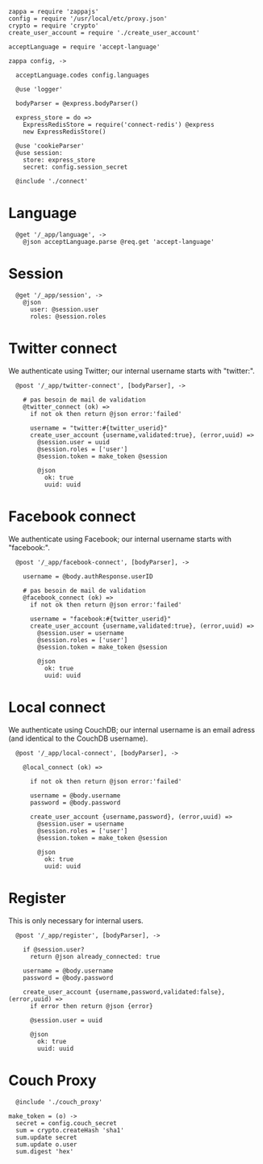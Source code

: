     zappa = require 'zappajs'
    config = require '/usr/local/etc/proxy.json'
    crypto = require 'crypto'
    create_user_account = require './create_user_account'

    acceptLanguage = require 'accept-language'

    zappa config, ->

      acceptLanguage.codes config.languages

      @use 'logger'

      bodyParser = @express.bodyParser()

      express_store = do =>
        ExpressRedisStore = require('connect-redis') @express
        new ExpressRedisStore()

      @use 'cookieParser'
      @use session:
        store: express_store
        secret: config.session_secret

      @include './connect'

Language
========

      @get '/_app/language', ->
        @json acceptLanguage.parse @req.get 'accept-language'

Session
=======

      @get '/_app/session', ->
        @json
          user: @session.user
          roles: @session.roles

Twitter connect
===============

We authenticate using Twitter; our internal username starts with "twitter:".

      @post '/_app/twitter-connect', [bodyParser], ->

        # pas besoin de mail de validation
        @twitter_connect (ok) =>
          if not ok then return @json error:'failed'

          username = "twitter:#{twitter_userid}"
          create_user_account {username,validated:true}, (error,uuid) =>
            @session.user = uuid
            @session.roles = ['user']
            @session.token = make_token @session

            @json
              ok: true
              uuid: uuid

Facebook connect
================

We authenticate using Facebook; our internal username starts with "facebook:".

      @post '/_app/facebook-connect', [bodyParser], ->

        username = @body.authResponse.userID

        # pas besoin de mail de validation
        @facebook_connect (ok) =>
          if not ok then return @json error:'failed'

          username = "facebook:#{twitter_userid}"
          create_user_account {username,validated:true}, (error,uuid) =>
            @session.user = username
            @session.roles = ['user']
            @session.token = make_token @session

            @json
              ok: true
              uuid: uuid

Local connect
=============

We authenticate using CouchDB; our internal username is an email adress (and identical to the CouchDB username).

      @post '/_app/local-connect', [bodyParser], ->

        @local_connect (ok) =>

          if not ok then return @json error:'failed'

          username = @body.username
          password = @body.password

          create_user_account {username,password}, (error,uuid) =>
            @session.user = username
            @session.roles = ['user']
            @session.token = make_token @session

            @json
              ok: true
              uuid: uuid

Register
========

This is only necessary for internal users.

      @post '/_app/register', [bodyParser], ->

        if @session.user?
          return @json already_connected: true

        username = @body.username
        password = @body.password

        create_user_account {username,password,validated:false}, (error,uuid) =>
          if error then return @json {error}

          @session.user = uuid

          @json
            ok: true
            uuid: uuid

Couch Proxy
===========

      @include './couch_proxy'

    make_token = (o) ->
      secret = config.couch_secret
      sum = crypto.createHash 'sha1'
      sum.update secret
      sum.update o.user
      sum.digest 'hex'

